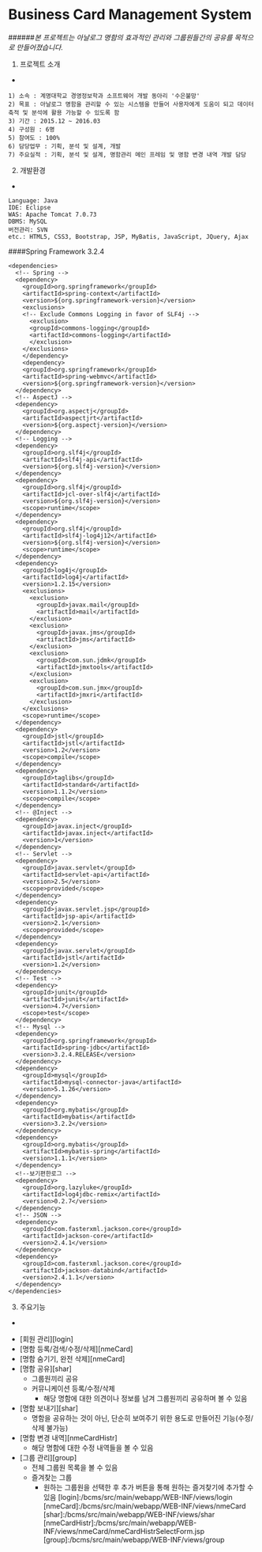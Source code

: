 Business Card Management System
=
######*본 프로젝트는 아날로그 명함의 효과적인 관리와 그룹원들간의 공유를 목적으로 만들어졌습니다.*

1. 프로젝트 소개
-

```
1) 소속 : 계명대학교 경영정보학과 소프트웨어 개발 동아리 '수은불망'
2) 목표 : 아날로그 명함을 관리할 수 있는 시스템을 만들어 사용자에게 도움이 되고 데이터 축적 및 분석에 활용 가능할 수 있도록 함
3) 기간 : 2015.12 ~ 2016.03
4) 구성원 : 6명
5) 참여도 : 100%
6) 담당업무 : 기획, 분석 및 설계, 개발
7) 주요실적 : 기획, 분석 및 설계, 명함관리 메인 프레임 및 명함 변경 내역 개발 담당
```

2. 개발환경
-

```
Language: Java
IDE: Eclipse
WAS: Apache Tomcat 7.0.73
DBMS: MySQL
버전관리: SVN
etc.: HTML5, CSS3, Bootstrap, JSP, MyBatis, JavaScript, JQuery, Ajax
```
####Spring Framework 3.2.4
```
<dependencies>
  <!-- Spring -->
  <dependency>
    <groupId>org.springframework</groupId>
    <artifactId>spring-context</artifactId>
    <version>${org.springframework-version}</version>
    <exclusions>
    <!-- Exclude Commons Logging in favor of SLF4j -->
      <exclusion>
      <groupId>commons-logging</groupId>
      <artifactId>commons-logging</artifactId>
      </exclusion>
    </exclusions>
	</dependency>
	<dependency>
    <groupId>org.springframework</groupId>
    <artifactId>spring-webmvc</artifactId>
    <version>${org.springframework-version}</version>
  </dependency>				
  <!-- AspectJ -->
  <dependency>
    <groupId>org.aspectj</groupId>
    <artifactId>aspectjrt</artifactId>
    <version>${org.aspectj-version}</version>
  </dependency>			
  <!-- Logging -->
  <dependency>
    <groupId>org.slf4j</groupId>
    <artifactId>slf4j-api</artifactId>
    <version>${org.slf4j-version}</version>
  </dependency>
  <dependency>
    <groupId>org.slf4j</groupId>
    <artifactId>jcl-over-slf4j</artifactId>
    <version>${org.slf4j-version}</version>
    <scope>runtime</scope>
  </dependency>
  <dependency>
    <groupId>org.slf4j</groupId>
    <artifactId>slf4j-log4j12</artifactId>
    <version>${org.slf4j-version}</version>
    <scope>runtime</scope>
  </dependency>
  <dependency>
    <groupId>log4j</groupId>
    <artifactId>log4j</artifactId>
    <version>1.2.15</version>
    <exclusions>
      <exclusion>
        <groupId>javax.mail</groupId>
        <artifactId>mail</artifactId>
      </exclusion>
      <exclusion>
        <groupId>javax.jms</groupId>
        <artifactId>jms</artifactId>
      </exclusion>
      <exclusion>
        <groupId>com.sun.jdmk</groupId>
        <artifactId>jmxtools</artifactId>
      </exclusion>
      <exclusion>
        <groupId>com.sun.jmx</groupId>
        <artifactId>jmxri</artifactId>
      </exclusion>
    </exclusions>
    <scope>runtime</scope>
  </dependency>		
  <dependency>
    <groupId>jstl</groupId>
    <artifactId>jstl</artifactId>
    <version>1.2</version>
    <scope>compile</scope>
  </dependency>
  <dependency>
    <groupId>taglibs</groupId>
    <artifactId>standard</artifactId>
    <version>1.1.2</version>
    <scope>compile</scope>
  </dependency>
  <!-- @Inject -->
  <dependency>
    <groupId>javax.inject</groupId>
    <artifactId>javax.inject</artifactId>
    <version>1</version>
  </dependency>				
  <!-- Servlet -->
  <dependency>
    <groupId>javax.servlet</groupId>
    <artifactId>servlet-api</artifactId>
    <version>2.5</version>
    <scope>provided</scope>
  </dependency>
  <dependency>
    <groupId>javax.servlet.jsp</groupId>
    <artifactId>jsp-api</artifactId>
    <version>2.1</version>
    <scope>provided</scope>
  </dependency>
  <dependency>
    <groupId>javax.servlet</groupId>
    <artifactId>jstl</artifactId>
    <version>1.2</version>
  </dependency>	
  <!-- Test -->
  <dependency>
    <groupId>junit</groupId>
    <artifactId>junit</artifactId>
    <version>4.7</version>
    <scope>test</scope>
  </dependency>		
  <!-- Mysql -->
  <dependency>
    <groupId>org.springframework</groupId>
    <artifactId>spring-jdbc</artifactId>
    <version>3.2.4.RELEASE</version>
  </dependency>         
  <dependency>
    <groupId>mysql</groupId>
    <artifactId>mysql-connector-java</artifactId>
    <version>5.1.26</version>
  </dependency>    
  <dependency>
    <groupId>org.mybatis</groupId>
    <artifactId>mybatis</artifactId>
    <version>3.2.2</version>
  </dependency>	         
  <dependency>
    <groupId>org.mybatis</groupId>
    <artifactId>mybatis-spring</artifactId>
    <version>1.1.1</version>
  </dependency>		
  <!--보기편한로그 -->
  <dependency>
    <groupId>org.lazyluke</groupId>
    <artifactId>log4jdbc-remix</artifactId>
    <version>0.2.7</version>
  </dependency>
  <!-- JSON -->
  <dependency> 
    <groupId>com.fasterxml.jackson.core</groupId> 
    <artifactId>jackson-core</artifactId> 
    <version>2.4.1</version>
  </dependency> 
  <dependency> 
    <groupId>com.fasterxml.jackson.core</groupId> 
    <artifactId>jackson-databind</artifactId> 
    <version>2.4.1.1</version>
  </dependency>
</dependencies>
```
3. 주요기능
-
* [회원 관리][login]
* [명함 등록/검색/수정/삭제][nmeCard]
* [명함 숨기기, 완전 삭제][nmeCard]
* [명함 공유][shar]
	* 그룹원끼리 공유
	* 커뮤니케이션 등록/수정/삭제
		* 해당 명함에 대한 의견이나 정보를 남겨 그룹원끼리 공유하며 볼 수 있음
* [명함 보내기][shar]
	* 명함을 공유하는 것이 아닌, 단순히 보여주기 위한 용도로 만들어진 기능(수정/삭제 불가능)
* [명함 변경 내역][nmeCardHistr]
	* 해당 명함에 대한 수정 내역들을 볼 수 있음
* [그룹 관리][group]
	* 전체 그룹원 목록을 볼 수 있음
	* 즐겨찾는 그룹
		* 원하는 그룹원을 선택한 후 추가 버튼을 통해 원하는 즐겨찾기에 추가할 수 있음
[login]:/bcms/src/main/webapp/WEB-INF/views/login
[nmeCard]:/bcms/src/main/webapp/WEB-INF/views/nmeCard
[shar]:/bcms/src/main/webapp/WEB-INF/views/shar
[nmeCardHistr]:/bcms/src/main/webapp/WEB-INF/views/nmeCard/nmeCardHistrSelectForm.jsp
[group]:/bcms/src/main/webapp/WEB-INF/views/group
